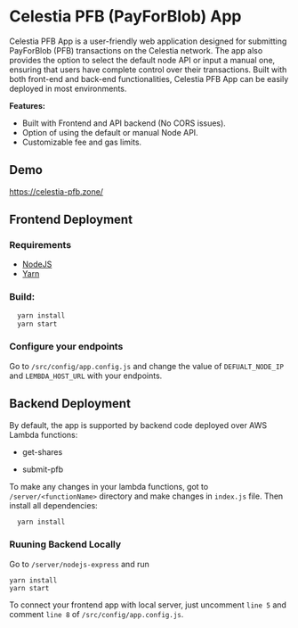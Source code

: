 
# Celestia PFB (PayForBlob) App

Celestia PFB App is a user-friendly web application designed for submitting PayForBlob (PFB) transactions on the Celestia network. The app also provides the option to select the default node API or input a manual one, ensuring that users have complete control over their transactions. Built with both front-end and back-end functionalities, Celestia PFB App can be easily deployed in most environments. 

**Features:**
* Built with Frontend and API backend (No CORS issues).
* Option of using the default or manual Node API.
* Customizable fee and gas limits.

## Demo

https://celestia-pfb.zone/



## Frontend Deployment

### Requirements
* [NodeJS](https://nodejs.org/en)
* [Yarn](https://classic.yarnpkg.com/lang/en/docs/install)

### Build:
```bash
  yarn install
  yarn start
```
### Configure your endpoints
Go to `/src/config/app.config.js` and change the value of `DEFUALT_NODE_IP` and `LEMBDA_HOST_URL` with your endpoints.


## Backend Deployment
By default, the app is supported by backend code deployed over AWS Lambda functions:

- get-shares

- submit-pfb

To make any changes in your lambda functions, got to `/server/<functionName>` directory and make changes in `index.js` file. Then install all dependencies:

```bash
  yarn install
```
### Ruuning Backend Locally
Go to `/server/nodejs-express` and run

```
yarn install
yarn start
```

To connect your frontend app with local server, just uncomment `line 5` and comment `line 8` of `/src/config/app.config.js`.





